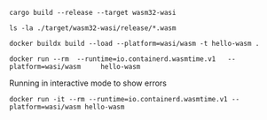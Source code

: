 ```
cargo build --release --target wasm32-wasi
```
```
ls -la ./target/wasm32-wasi/release/*.wasm
```

```
docker buildx build --load --platform=wasi/wasm -t hello-wasm . 
```

```
docker run --rm  --runtime=io.containerd.wasmtime.v1   --platform=wasi/wasm     hello-wasm
```
Running in interactive mode to show errors

```
docker run -it --rm --runtime=io.containerd.wasmtime.v1 --platform=wasi/wasm hello-wasm

```
